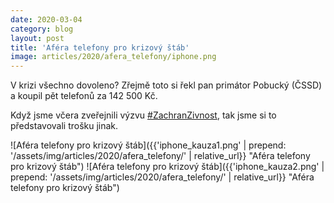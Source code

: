 ```yaml
---
date: 2020-03-04
category: blog
layout: post
title: 'Aféra telefony pro krizový štáb'
image: articles/2020/afera_telefony/iphone.png
---
```

V krizi všechno dovoleno? Zřejmě toto si řekl pan primátor Pobucký (ČSSD) a koupil pět telefonů za 142 500 Kč.

Když jsme včera zveřejnili výzvu [#ZachranZivnost](https://www.facebook.com/hashtag/zachranzivnost?source=feed_text&epa=HASHTAG&__xts__%5B0%5D=68.ARCMSbTRKN4vpaiVJLexd8Rg7wEeHXtHebQdu1-lG7VkReF2m24klb40rGLZyefQOA_0pyf1tu9gJmzXPvgJO5WR_6dPmyVaOP-vfMe1SeCF1Ks2QRABLPEAIL6iFovvU1bzPBYEzpMVP5VvVfqKbgLCMYyL8bS0prTDyG4mj5W87ObrkwFPgvPfnu4UwghrVVEWeYXxrNtXQ0Jvcx53d3RWR7vvK9N5G2TUcE1Jh9c9KbJMc4chUHgBNCIxRA2kHtXXxhlPFot3tYWEG-MSfcGpcq0mymMLMk3-grco1t_ogDfeJ41ob5K6sH0PYK2UyziW71dcQtJJgoGEzRZgK4I&__tn__=%2ANK-R), tak jsme si to představovali trošku jinak.

![Aféra telefony pro krizový štáb]({{'iphone_kauza1.png' | prepend: '/assets/img/articles/2020/afera_telefony/' | relative_url}} "Aféra telefony pro krizový štáb")
![Aféra telefony pro krizový štáb]({{'iphone_kauza2.png' | prepend: '/assets/img/articles/2020/afera_telefony/' | relative_url}} "Aféra telefony pro krizový štáb")
